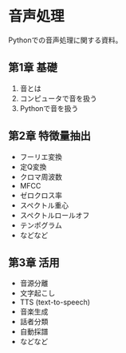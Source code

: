 # 音声処理

Pythonでの音声処理に関する資料。

## 第1章 基礎

1. 音とは
2. コンピュータで音を扱う
3. Pythonで音を扱う


## 第2章 特徴量抽出

- フーリエ変換
- 定Q変換
- クロマ周波数
- MFCC
- ゼロクロス率
- スペクトル重心
- スペクトルロールオフ
- テンポグラム
- などなど


## 第3章 活用

- 音源分離
- 文字起こし
- TTS (text-to-speech)
- 音楽生成
- 話者分類
- 自動採譜
- などなど